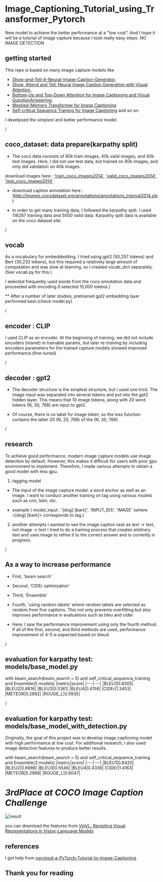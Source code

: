 # Image_Captioning_Tutorial_using_Transformer_Pytorch
New model to achieve the better performance at a "low cost".  And I hope it will be a tutorial of image capture because I took really easy steps. NO IMAGE DETECTION



## getting started
This repo is based on many image capture models like 
 * [Show-and-Tell-A-Neural-Image-Caption-Generator](https://arxiv.org/pdf/1411.4555.pdf), 
 * [Show, Attend and Tell: Neural Image Caption Generation with Visual Attention](https://arxiv.org/pdf/1502.03044.pdf), 
 * [Bottom-Up and Top-Down Attention for Image Captioning and Visual QuestionAnswering](https://arxiv.org/pdf/1707.07998.pdf),
 * [Meshed-Memory Transformer for Image Captioning](https://arxiv.org/pdf/1912.08226.pdf) 
 * [Self-critical Sequence Training for Image Captioning](https://arxiv.org/pdf/1612.00563.pdf)
and so on.

I develpoed the simplest and better performance model.




/




## coco_dataset: data prepare(karpathy split)
* The coco data consists of 80k train images, 40k valid images, and 40k test images. Here, I did not use test data, but trained on 80k images, and only did validation on 40k images.


download images here : ['train_coco_images2014'](http://images.cocodataset.org/zips/train2014.zip), ['valid_coco_images2014'](http://images.cocodataset.org/zips/val2014.zip), ['test_coco_images2014'](http://images.cocodataset.org/zips/test2014.zip)

* download caption annotation here : (http://images.cocodataset.org/annotations/annotations_trainval2014.zip)

* In order to get many training data, I followed the karpathy split.
I used 118287 training data and 5000 valid data. Karpathy split data is available on the coco dataset site.





/





## vocab
As a vocabulary for embeddedding. I tried using gpt2 (50,257 tokens) and Bert (30,232 tokens), but this required a relatively large amount of computation and was slow at learning, so I created vocab_dict separately.(See vocab.py for this.)

I selected frequently used words from the coco annotation data and proceeded with encoding.(I selected 15,000 tokens.)



** After a number of later studies, pretrained gpt2 embedding layer performed best.(check model.py)





/





## encoder : CLIP
I used CLIP as an encoder. At the beginning of training, we did not include encoders (resnet) in trainable params, but later re-training by including encoders parameters for the trained capture models showed improved performance.(fine-tuned)






/





## decoder : gpt2
* The decoder structure is the simplest structure, but I used one trick. The image input was separated into several tokens and put into the gpt2 hidden layer. This means that 10 image tokens, along with 20 word tokens (N, 30, 768) are input to gpt2.

* Of course, there is no label for image token, so the loss function contains the latter 20 (N, 20, 768) of the (N, 30, 768).





/






## research 
To achieve good performance, modern image capture models use image detection by default. However, this makes it difficult for users with poor gpu environment to implement.
Therefore, I made various attempts to obtain a good model with less gpu.

1. tagging model
* The input of the image capture model: a word anchor as well as an image. 
I want to conduct another training on tag using various models such as cnn, lstm, etc.


* example )
model_input : '[dog] [bark]', 'INPUT_IDS', 'IMAGE'
(where <[dog] [bark]> corresponds to tag.)



2. another attempts
I wanted to see the image caption task as text -> text, not image -> text
I tried to do a training process that creates arbitrary text and uses image to refine it to the correct answer and is currently in progress.





/





## As a way to increase performance
* First, 'beam search'
* Second, 'CIDEr optimization'
* Third, 'Ensemble'
* Fourth, 'using random labels'
where random labels are selected as random from five captions. This not only prevents overfitting but also improves performance in evaluations such as bleu and cider.


* Here, I saw the performance improvement using only the fourth method. If all of the first, second, and third methods are used, performance improvement of 4-5 is expected based on bleu4.





/





## evaluation for karpathy test: models/base_model.py
with beam_search(beam_search = 5) and self_critical_sequence_training and Ensemble(5 models)
|metric|score|
|---|---|
|BLEU1|0.8305|
|BLEU2|0.6816|
|BLEU3|0.5361|
|BLEU4|0.4158|
|CIDEr|1.3453|
|METEOR|0.2892|
|ROUGE_L|0.5935|





/





## evaluation for karpathy test: models/base_model_with_detection.py

Originally, the goal of this project was to develop image captioning model with high performance at low cost. For additional research, I also used image detection features to produce better results. 


with beam_search(beam_search = 5) and self_critical_sequence_training and Ensemble(3 models)
|metric|score|
|---|---|
|BLEU1|0.8420|
|BLEU2|0.6986|
|BLEU3|0.5546|
|BLEU4|0.4336|
|CIDEr|1.4163|
|METEOR|0.2968|
|ROUGE_L|0.6047|

# ***3rdPlace at COCO Image Caption Challenge***
![result](https://user-images.githubusercontent.com/68500343/124973025-ff088800-e065-11eb-8e95-b1c5a08a1c5f.png)


you can download the features from [VinVL: Revisiting Visual Representations in Vision-Language Models](https://github.com/pzzhang/VinVL) 






## references
I got help from [sgrvinod-a-PyTorch-Tutorial-to-Image-Captioning](https://github.com/sgrvinod/a-PyTorch-Tutorial-to-Image-Captioning).


## Thank you for reading

